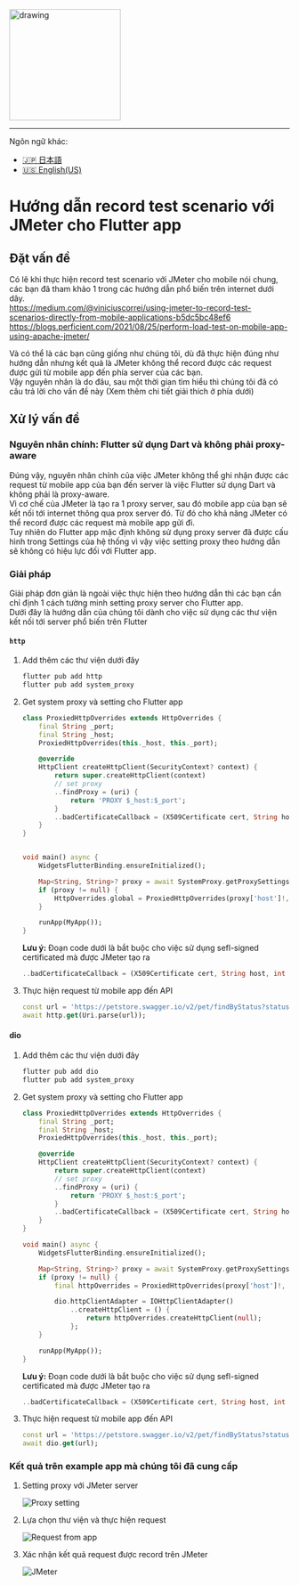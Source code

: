 <img src="https://tksvietnam.com/wp-content/uploads/2022/01/logo-1024x337.png" alt="drawing" width="200"/>

---

Ngôn ngữ khác:  
- [🇯🇵 日本語](README_JP.md)  
- [🇺🇸 English(US)](README.md)

# Hướng dẫn record test scenario với JMeter cho Flutter app

## Đặt vấn đề

Có lẽ khi thực hiện record test scenario với JMeter cho mobile nói chung, các bạn đã tham khảo 1 trong các hướng dẫn phổ biến trên internet dưới dây.  
<https://medium.com/@viniciuscorrei/using-jmeter-to-record-test-scenarios-directly-from-mobile-applications-b5dc5bc48ef6>  
<https://blogs.perficient.com/2021/08/25/perform-load-test-on-mobile-app-using-apache-jmeter/>

Và có thể là các bạn cũng giống như chúng tôi, dù đã thực hiện đúng như hướng dẫn nhưng kết quả là JMeter không thể record được các request được gửi từ mobile app đến phía server của các bạn.  
Vậy nguyên nhân là do đâu, sau một thời gian tìm hiểu thì chúng tôi đã có câu trả lời cho vấn đề này (Xem thêm chi tiết giải thích ở phía dưới)

## Xử lý vấn đề

### Nguyên nhân chính: Flutter sử dụng Dart và không phải proxy-aware

Đúng vậy, nguyên nhân chính của việc JMeter không thể ghi nhận được các request từ mobile app của bạn đến server là việc Flutter sử dụng Dart và không phải là proxy-aware.  
Vì cơ chế của JMeter là tạo ra 1 proxy server, sau đó mobile app của bạn sẽ kết nối tới internet thông qua prox server đó.
Từ đó cho khả năng JMeter có thể record được các request mà mobile app gửi đi.  
Tuy nhiên do Flutter app mặc định không sử dụng proxy server đã được cấu hình trong Settings của hệ thống vì vậy việc setting proxy theo hướng dẫn sẽ không có hiệu lực đối với Flutter app.

### Giải pháp

Giải pháp đơn giản là ngoài việc thực hiện theo hướng dẫn thì các bạn cần chỉ định 1 cách tường minh setting proxy server cho Flutter app.  
Dưới đây là hướng dẫn của chúng tôi dành cho việc sử dụng các thư viện kết nối tới server phổ biến trên Flutter

#### `http`

1. Add thêm các thư viện dưới đây

    ```bash
    flutter pub add http
    flutter pub add system_proxy
    ```

1. Get system proxy và setting cho Flutter app

    ```dart
    class ProxiedHttpOverrides extends HttpOverrides {
        final String _port;
        final String _host;
        ProxiedHttpOverrides(this._host, this._port);

        @override
        HttpClient createHttpClient(SecurityContext? context) {
            return super.createHttpClient(context)
            // set proxy
            ..findProxy = (uri) {
                return 'PROXY $_host:$_port';
            }
            ..badCertificateCallback = (X509Certificate cert, String host, int port) => true;
        }
    }


    void main() async {
        WidgetsFlutterBinding.ensureInitialized();

        Map<String, String>? proxy = await SystemProxy.getProxySettings();
        if (proxy != null) {
            HttpOverrides.global = ProxiedHttpOverrides(proxy['host']!, proxy['port']!);
        }

        runApp(MyApp());
    }
    ```

    **Lưu ý:** Đoạn code dưới là bắt buộc cho việc sử dụng sefl-signed certificated mà được JMeter tạo ra

    ```dart
    ..badCertificateCallback = (X509Certificate cert, String host, int port) => true;
    ```

1. Thực hiện request từ mobile app đến API

    ```dart
    const url = 'https://petstore.swagger.io/v2/pet/findByStatus?status=available';
    await http.get(Uri.parse(url));
    ```

#### dio

1. Add thêm các thư viện dưới đây

    ```bash
    flutter pub add dio
    flutter pub add system_proxy
    ```

1. Get system proxy và setting cho Flutter app

    ```dart
    class ProxiedHttpOverrides extends HttpOverrides {
        final String _port;
        final String _host;
        ProxiedHttpOverrides(this._host, this._port);

        @override
        HttpClient createHttpClient(SecurityContext? context) {
            return super.createHttpClient(context)
            // set proxy
            ..findProxy = (uri) {
                return 'PROXY $_host:$_port';
            }
            ..badCertificateCallback = (X509Certificate cert, String host, int port) => true;
        }
    }

    void main() async {
        WidgetsFlutterBinding.ensureInitialized();

        Map<String, String>? proxy = await SystemProxy.getProxySettings();
        if (proxy != null) {
            final httpOverrides = ProxiedHttpOverrides(proxy['host']!, proxy['port']!);

            dio.httpClientAdapter = IOHttpClientAdapter()
                ..createHttpClient = () {
                    return httpOverrides.createHttpClient(null);
                };
        }

        runApp(MyApp());
    }
    ```

    **Lưu ý:** Đoạn code dưới là bắt buộc cho việc sử dụng sefl-signed certificated mà được JMeter tạo ra

    ```dart
    ..badCertificateCallback = (X509Certificate cert, String host, int port) => true;
    ```

1. Thực hiện request từ mobile app đến API

    ```dart
    const url = 'https://petstore.swagger.io/v2/pet/findByStatus?status=available';
    await dio.get(url);
    ```

### Kết quả trên example app mà chúng tôi đã cung cấp

1. Setting proxy với JMeter server

    ![Proxy setting](images/proxy_setting.png)

1. Lựa chọn thư viện và thực hiện request

    ![Request from app](images/request_from_app.png)

1. Xác nhận kết quả request được record trên JMeter

    ![JMeter](images/jmeter.png)
